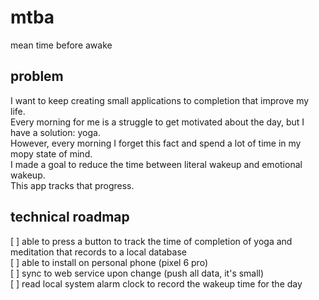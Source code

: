# mtba

mean time before awake

## problem

I want to keep creating small applications to completion that improve my life.  
Every morning for me is a struggle to get motivated about the day, but I have a solution: yoga.  
However, every morning I forget this fact and spend a lot of time in my mopy state of mind.  
I made a goal to reduce the time between literal wakeup and emotional wakeup.  
This app tracks that progress.  

## technical roadmap

[ ] able to press a button to track the time of completion of yoga and meditation that records to a local database  
[ ] able to install on personal phone (pixel 6 pro)  
[ ] sync to web service upon change (push all data, it's small)  
[ ] read local system alarm clock to record the wakeup time for the day  
